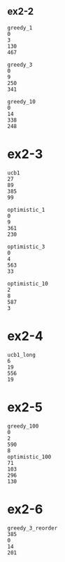 
## ex2-2

```
greedy_1
0
3
130
467

greedy_3
0
9
250
341

greedy_10
0
14
338
248
```

# ex2-3

```
ucb1
27
89
385
99

optimistic_1
0
9
361
230

optimistic_3
0
4
563
33

optimistic_10
2
8
587
3
```

# ex2-4

```
ucb1_long
6
19
556
19
```

# ex2-5

```
greedy_100
0
2
590
8
optimistic_100
71
103
296
130
```

# ex2-6

```
greedy_3_reorder
385
0
14
201
```